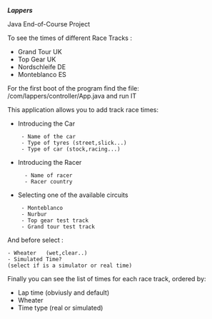 ___**Lappers**___ 

Java End-of-Course Project

To see the times of different Race Tracks :

- Grand Tour   UK 
- Top Gear     UK
- Nordschleife DE
- Monteblanco  ES

For the first boot of the program find the file:
/com/lappers/controller/App.java
and run IT

This application allows you to add track race times:



- Introducing the Car

       - Name of the car
       - Type of tyres (street,slick...)
       - Type of car (stock,racing...)

- Introducing the Racer

        - Name of racer
        - Racer country
        
- Selecting one of the available circuits
    
       - Monteblanco
       - Nurbur
       - Top gear test track
       - Grand tour test track

And before select :

    - Wheater   (wet,clear..)
    - Simulated Time? 
    (select if is a simulator or real time)
    
    
Finally you can see the list of times for each race track, ordered by:

  - Lap time (obviusly and default)
  - Wheater 
  - Time type (real or simulated)